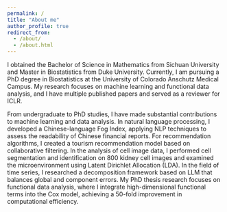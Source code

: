 ```yaml
---
permalink: /
title: "About me"
author_profile: true
redirect_from: 
  - /about/
  - /about.html
---
```



I obtained the Bachelor of Science in Mathematics from Sichuan University and Master in Biostatistics from Duke University. Currently, I am pursuing a PhD degree in Biostatistics at the University of Colorado Anschutz Medical Campus. My research focuses on machine learning and functional data analysis, and I have multiple published papers and served as a reviewer for ICLR.

From undergraduate to PhD studies, I have made substantial contributions to machine learning and data analysis. In natural language processing, I developed a Chinese-language Fog Index, applying NLP techniques to assess the readability of Chinese financial reports. For recommendation algorithms, I created a tourism recommendation model based on collaborative filtering. In the analysis of cell image data, I performed cell segmentation and identification on 800 kidney cell images and examined the microenvironment using Latent Dirichlet Allocation (LDA). In the field of time series, I researched a decomposition framework based on LLM that balances global and component errors. My PhD thesis research focuses on functional data analysis, where I integrate high-dimensional functional terms into the Cox model, achieving a 50-fold improvement in computational efficiency.




